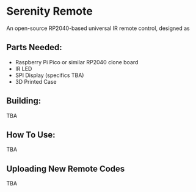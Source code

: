# Serenity Remote
An open-source RP2040-based universal IR remote control, designed as

## Parts Needed:
- Raspberry Pi Pico or similar RP2040 clone board
- IR LED
- SPI Display (specifics TBA)
- 3D Printed Case


## Building:
TBA

## How To Use:
TBA

## Uploading New Remote Codes
TBA
